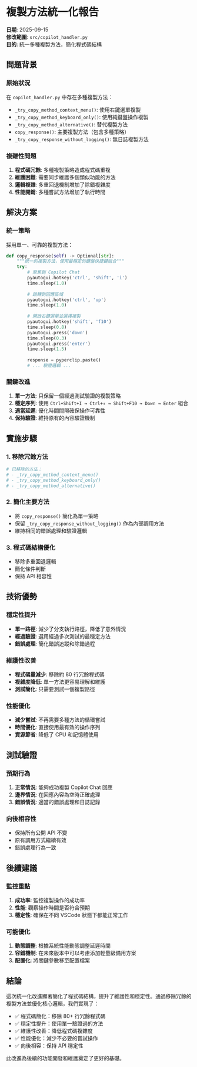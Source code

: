 # 複製方法統一化報告

**日期**: 2025-09-15  
**修改範圍**: `src/copilot_handler.py`  
**目的**: 統一多種複製方法，簡化程式碼結構

## 問題背景

### 原始狀況
在 `copilot_handler.py` 中存在多種複製方法：
- `_try_copy_method_context_menu()`: 使用右鍵選單複製
- `_try_copy_method_keyboard_only()`: 使用純鍵盤操作複製  
- `_try_copy_method_alternative()`: 替代複製方法
- `copy_response()`: 主要複製方法（包含多種策略）
- `_try_copy_response_without_logging()`: 無日誌複製方法

### 複雜性問題
1. **程式碼冗餘**: 多種複製策略造成程式碼重複
2. **維護困難**: 需要同步維護多個類似功能的方法
3. **邏輯複雜**: 多重回退機制增加了除錯複雜度
4. **性能開銷**: 多種嘗試方法增加了執行時間

## 解決方案

### 統一策略
採用單一、可靠的複製方法：
```python
def copy_response(self) -> Optional[str]:
    """統一的複製方法，使用最穩定的鍵盤快捷鍵組合"""
    try:
        # 聚焦到 Copilot Chat
        pyautogui.hotkey('ctrl', 'shift', 'i')
        time.sleep(1.0)
        
        # 跳轉到回應區域
        pyautogui.hotkey('ctrl', 'up')
        time.sleep(1.0)
        
        # 開啟右鍵選單並選擇複製
        pyautogui.hotkey('shift', 'f10')
        time.sleep(0.8)
        pyautogui.press('down')
        time.sleep(0.3)
        pyautogui.press('enter')
        time.sleep(1.5)
        
        response = pyperclip.paste()
        # ... 驗證邏輯 ...
```

### 關鍵改進
1. **單一方法**: 只保留一個經過測試驗證的複製策略
2. **穩定序列**: 使用 `Ctrl+Shift+I → Ctrl+↑ → Shift+F10 → Down → Enter` 組合
3. **適當延遲**: 優化時間間隔確保操作可靠性
4. **保持驗證**: 維持原有的內容驗證機制

## 實施步驟

### 1. 移除冗餘方法
```python
# 已移除的方法：
# - _try_copy_method_context_menu()
# - _try_copy_method_keyboard_only() 
# - _try_copy_method_alternative()
```

### 2. 簡化主要方法
- 將 `copy_response()` 簡化為單一策略
- 保留 `_try_copy_response_without_logging()` 作為內部調用方法
- 維持相同的錯誤處理和驗證邏輯

### 3. 程式碼結構優化
- 移除多重回退邏輯
- 簡化條件判斷
- 保持 API 相容性

## 技術優勢

### 穩定性提升
- **單一路徑**: 減少了分支執行路徑，降低了意外情況
- **經過驗證**: 選用經過多次測試的最穩定方法
- **錯誤處理**: 簡化錯誤追蹤和除錯過程

### 維護性改善
- **程式碼量減少**: 移除約 80 行冗餘程式碼
- **複雜度降低**: 單一方法更容易理解和維護
- **測試簡化**: 只需要測試一個複製路徑

### 性能優化
- **減少嘗試**: 不再需要多種方法的循環嘗試
- **時間優化**: 直接使用最有效的操作序列
- **資源節省**: 降低了 CPU 和記憶體使用

## 測試驗證

### 預期行為
1. **正常情況**: 能夠成功複製 Copilot Chat 回應
2. **邊界情況**: 在回應內容為空時正確處理
3. **錯誤情況**: 適當的錯誤處理和日誌記錄

### 向後相容性
- 保持所有公開 API 不變
- 原有調用方式繼續有效
- 錯誤處理行為一致

## 後續建議

### 監控重點
1. **成功率**: 監控複製操作的成功率
2. **性能**: 觀察操作時間是否符合預期
3. **穩定性**: 確保在不同 VSCode 狀態下都能正常工作

### 可能優化
1. **動態調整**: 根據系統性能動態調整延遲時間
2. **容錯機制**: 在未來版本中可以考慮添加輕量級備用方案
3. **配置化**: 將關鍵參數移至配置檔案

## 結論

這次統一化改進顯著簡化了程式碼結構，提升了維護性和穩定性。通過移除冗餘的複製方法並優化核心邏輯，我們實現了：

- ✅ 程式碼簡化：移除 80+ 行冗餘程式碼
- ✅ 穩定性提升：使用單一驗證過的方法
- ✅ 維護性改善：降低程式碼複雜度
- ✅ 性能優化：減少不必要的嘗試操作
- ✅ 向後相容：保持 API 穩定性

此改進為後續的功能開發和維護奠定了更好的基礎。